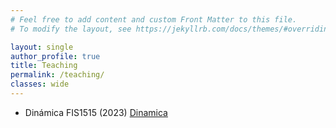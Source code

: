 ```yaml
---
# Feel free to add content and custom Front Matter to this file.
# To modify the layout, see https://jekyllrb.com/docs/themes/#overriding-theme-defaults

layout: single
author_profile: true
title: Teaching
permalink: /teaching/
classes: wide
---
```



* Dinámica FIS1515 (2023)
[Dinamica](/teaching/fis1514_23_02/)
